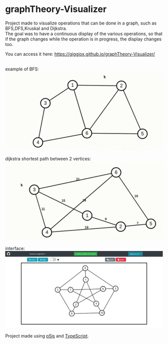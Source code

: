 # graphTheory-Visualizer

Project made to visualize operations that can be done in a graph, such as BFS,DFS,Kruskal and Dijkstra.\
The goal was to have a continuous display of the various operations, so that if the graph changes while the operation is in progress, the display changes too.

You can access it here: https://giggiox.github.io/graphTheory-Visualizer/  <br/><br/>

example of BFS:
![](bfs.gif)

dijkstra shortest path between 2 vertices:
![](dijkstra.gif)

interface:
![](interface.PNG)

Project made using [p5js](https://p5js.org/) and [TypeScript](https://www.typescriptlang.org/).

